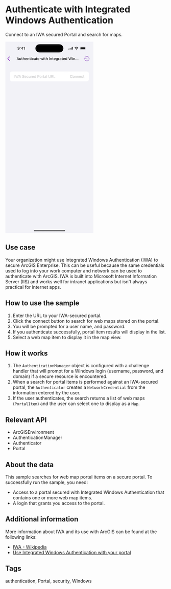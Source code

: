 # Authenticate with Integrated Windows Authentication

Connect to an IWA secured Portal and search for maps.

![Image of authenticate with integrated windows authentication](authenticate-with-integrated-windows-authentication-1.png)

## Use case

Your organization might use Integrated Windows Authentication (IWA) to secure ArcGIS Enterprise. This can be useful because the same credentials used to log into your work computer and network can be used to authenticate with ArcGIS. IWA is built into Microsoft Internet Information Server (IIS) and works well for intranet applications but isn't always practical for internet apps.

## How to use the sample

1. Enter the URL to your IWA-secured portal.
2. Click the connect button to search for web maps stored on the portal.
3. You will be prompted for a user name, and password.
4. If you authenticate successfully, portal item results will display in the list.
5. Select a web map item to display it in the map view.

## How it works

1. The `AuthenticationManager` object is configured with a challenge handler that will prompt for a Windows login (username, password, and domain) if a secure resource is encountered.
2. When a search for portal items is performed against an IWA-secured portal, the `Authenticator` creates a `NetworkCredential` from the information entered by the user.
3. If the user authenticates, the search returns a list of web maps (`PortalItem`) and the user can select one to display as a `Map`.

## Relevant API

* ArcGISEnvironment
* AuthenticationManager
* Authenticator
* Portal

## About the data

This sample searches for web map portal items on a secure portal. To successfully run the sample, you need:

* Access to a portal secured with Integrated Windows Authentication that contains one or more web map items.
* A login that grants you access to the portal.

## Additional information

More information about IWA and its use with ArcGIS can be found at the following links:

* [IWA - Wikipedia](https://en.wikipedia.org/wiki/Integrated_Windows_Authentication)
* [Use Integrated Windows Authentication with your portal](http://enterprise.arcgis.com/en/portal/latest/administer/windows/use-integrated-windows-authentication-with-your-portal.htm)

## Tags

authentication, Portal, security, Windows
